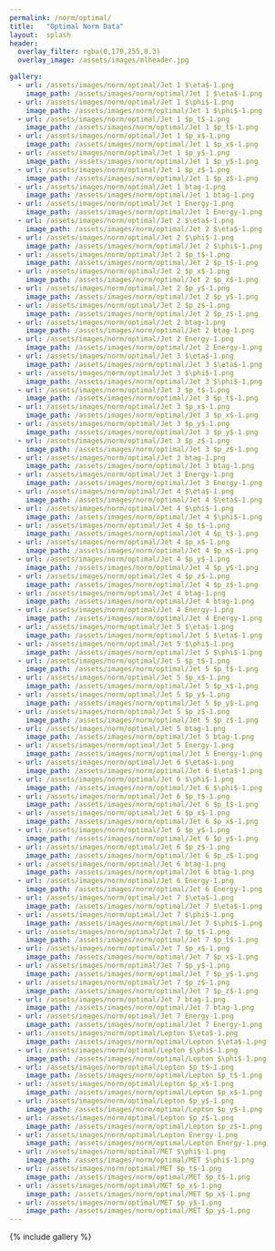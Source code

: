 ```yaml
---
permalink: /norm/optimal/
title:   "Optimal Norm Data"
layout:  splash
header:
  overlay_filter: rgba(0,170,255,0.3)
  overlay_image: /assets/images/mlheader.jpg

gallery:
  - url: /assets/images/norm/optimal/Jet 1 $\eta$-1.png
    image_path: /assets/images/norm/optimal/Jet 1 $\eta$-1.png
  - url: /assets/images/norm/optimal/Jet 1 $\phi$-1.png
    image_path: /assets/images/norm/optimal/Jet 1 $\phi$-1.png
  - url: /assets/images/norm/optimal/Jet 1 $p_t$-1.png
    image_path: /assets/images/norm/optimal/Jet 1 $p_t$-1.png
  - url: /assets/images/norm/optimal/Jet 1 $p_x$-1.png
    image_path: /assets/images/norm/optimal/Jet 1 $p_x$-1.png
  - url: /assets/images/norm/optimal/Jet 1 $p_y$-1.png
    image_path: /assets/images/norm/optimal/Jet 1 $p_y$-1.png
  - url: /assets/images/norm/optimal/Jet 1 $p_z$-1.png
    image_path: /assets/images/norm/optimal/Jet 1 $p_z$-1.png
  - url: /assets/images/norm/optimal/Jet 1 btag-1.png
    image_path: /assets/images/norm/optimal/Jet 1 btag-1.png
  - url: /assets/images/norm/optimal/Jet 1 Energy-1.png
    image_path: /assets/images/norm/optimal/Jet 1 Energy-1.png
  - url: /assets/images/norm/optimal/Jet 2 $\eta$-1.png
    image_path: /assets/images/norm/optimal/Jet 2 $\eta$-1.png
  - url: /assets/images/norm/optimal/Jet 2 $\phi$-1.png
    image_path: /assets/images/norm/optimal/Jet 2 $\phi$-1.png
  - url: /assets/images/norm/optimal/Jet 2 $p_t$-1.png
    image_path: /assets/images/norm/optimal/Jet 2 $p_t$-1.png
  - url: /assets/images/norm/optimal/Jet 2 $p_x$-1.png
    image_path: /assets/images/norm/optimal/Jet 2 $p_x$-1.png
  - url: /assets/images/norm/optimal/Jet 2 $p_y$-1.png
    image_path: /assets/images/norm/optimal/Jet 2 $p_y$-1.png
  - url: /assets/images/norm/optimal/Jet 2 $p_z$-1.png
    image_path: /assets/images/norm/optimal/Jet 2 $p_z$-1.png
  - url: /assets/images/norm/optimal/Jet 2 btag-1.png
    image_path: /assets/images/norm/optimal/Jet 2 btag-1.png
  - url: /assets/images/norm/optimal/Jet 2 Energy-1.png
    image_path: /assets/images/norm/optimal/Jet 2 Energy-1.png
  - url: /assets/images/norm/optimal/Jet 3 $\eta$-1.png
    image_path: /assets/images/norm/optimal/Jet 3 $\eta$-1.png
  - url: /assets/images/norm/optimal/Jet 3 $\phi$-1.png
    image_path: /assets/images/norm/optimal/Jet 3 $\phi$-1.png
  - url: /assets/images/norm/optimal/Jet 3 $p_t$-1.png
    image_path: /assets/images/norm/optimal/Jet 3 $p_t$-1.png
  - url: /assets/images/norm/optimal/Jet 3 $p_x$-1.png
    image_path: /assets/images/norm/optimal/Jet 3 $p_x$-1.png
  - url: /assets/images/norm/optimal/Jet 3 $p_y$-1.png
    image_path: /assets/images/norm/optimal/Jet 3 $p_y$-1.png
  - url: /assets/images/norm/optimal/Jet 3 $p_z$-1.png
    image_path: /assets/images/norm/optimal/Jet 3 $p_z$-1.png
  - url: /assets/images/norm/optimal/Jet 3 btag-1.png
    image_path: /assets/images/norm/optimal/Jet 3 btag-1.png
  - url: /assets/images/norm/optimal/Jet 3 Energy-1.png
    image_path: /assets/images/norm/optimal/Jet 3 Energy-1.png
  - url: /assets/images/norm/optimal/Jet 4 $\eta$-1.png
    image_path: /assets/images/norm/optimal/Jet 4 $\eta$-1.png
  - url: /assets/images/norm/optimal/Jet 4 $\phi$-1.png
    image_path: /assets/images/norm/optimal/Jet 4 $\phi$-1.png
  - url: /assets/images/norm/optimal/Jet 4 $p_t$-1.png
    image_path: /assets/images/norm/optimal/Jet 4 $p_t$-1.png
  - url: /assets/images/norm/optimal/Jet 4 $p_x$-1.png
    image_path: /assets/images/norm/optimal/Jet 4 $p_x$-1.png
  - url: /assets/images/norm/optimal/Jet 4 $p_y$-1.png
    image_path: /assets/images/norm/optimal/Jet 4 $p_y$-1.png
  - url: /assets/images/norm/optimal/Jet 4 $p_z$-1.png
    image_path: /assets/images/norm/optimal/Jet 4 $p_z$-1.png
  - url: /assets/images/norm/optimal/Jet 4 btag-1.png
    image_path: /assets/images/norm/optimal/Jet 4 btag-1.png
  - url: /assets/images/norm/optimal/Jet 4 Energy-1.png
    image_path: /assets/images/norm/optimal/Jet 4 Energy-1.png
  - url: /assets/images/norm/optimal/Jet 5 $\eta$-1.png
    image_path: /assets/images/norm/optimal/Jet 5 $\eta$-1.png
  - url: /assets/images/norm/optimal/Jet 5 $\phi$-1.png
    image_path: /assets/images/norm/optimal/Jet 5 $\phi$-1.png
  - url: /assets/images/norm/optimal/Jet 5 $p_t$-1.png
    image_path: /assets/images/norm/optimal/Jet 5 $p_t$-1.png
  - url: /assets/images/norm/optimal/Jet 5 $p_x$-1.png
    image_path: /assets/images/norm/optimal/Jet 5 $p_x$-1.png
  - url: /assets/images/norm/optimal/Jet 5 $p_y$-1.png
    image_path: /assets/images/norm/optimal/Jet 5 $p_y$-1.png
  - url: /assets/images/norm/optimal/Jet 5 $p_z$-1.png
    image_path: /assets/images/norm/optimal/Jet 5 $p_z$-1.png
  - url: /assets/images/norm/optimal/Jet 5 btag-1.png
    image_path: /assets/images/norm/optimal/Jet 5 btag-1.png
  - url: /assets/images/norm/optimal/Jet 5 Energy-1.png
    image_path: /assets/images/norm/optimal/Jet 5 Energy-1.png
  - url: /assets/images/norm/optimal/Jet 6 $\eta$-1.png
    image_path: /assets/images/norm/optimal/Jet 6 $\eta$-1.png
  - url: /assets/images/norm/optimal/Jet 6 $\phi$-1.png
    image_path: /assets/images/norm/optimal/Jet 6 $\phi$-1.png
  - url: /assets/images/norm/optimal/Jet 6 $p_t$-1.png
    image_path: /assets/images/norm/optimal/Jet 6 $p_t$-1.png
  - url: /assets/images/norm/optimal/Jet 6 $p_x$-1.png
    image_path: /assets/images/norm/optimal/Jet 6 $p_x$-1.png
  - url: /assets/images/norm/optimal/Jet 6 $p_y$-1.png
    image_path: /assets/images/norm/optimal/Jet 6 $p_y$-1.png
  - url: /assets/images/norm/optimal/Jet 6 $p_z$-1.png
    image_path: /assets/images/norm/optimal/Jet 6 $p_z$-1.png
  - url: /assets/images/norm/optimal/Jet 6 btag-1.png
    image_path: /assets/images/norm/optimal/Jet 6 btag-1.png
  - url: /assets/images/norm/optimal/Jet 6 Energy-1.png
    image_path: /assets/images/norm/optimal/Jet 6 Energy-1.png
  - url: /assets/images/norm/optimal/Jet 7 $\eta$-1.png
    image_path: /assets/images/norm/optimal/Jet 7 $\eta$-1.png
  - url: /assets/images/norm/optimal/Jet 7 $\phi$-1.png
    image_path: /assets/images/norm/optimal/Jet 7 $\phi$-1.png
  - url: /assets/images/norm/optimal/Jet 7 $p_t$-1.png
    image_path: /assets/images/norm/optimal/Jet 7 $p_t$-1.png
  - url: /assets/images/norm/optimal/Jet 7 $p_x$-1.png
    image_path: /assets/images/norm/optimal/Jet 7 $p_x$-1.png
  - url: /assets/images/norm/optimal/Jet 7 $p_y$-1.png
    image_path: /assets/images/norm/optimal/Jet 7 $p_y$-1.png
  - url: /assets/images/norm/optimal/Jet 7 $p_z$-1.png
    image_path: /assets/images/norm/optimal/Jet 7 $p_z$-1.png
  - url: /assets/images/norm/optimal/Jet 7 btag-1.png
    image_path: /assets/images/norm/optimal/Jet 7 btag-1.png
  - url: /assets/images/norm/optimal/Jet 7 Energy-1.png
    image_path: /assets/images/norm/optimal/Jet 7 Energy-1.png
  - url: /assets/images/norm/optimal/Lepton $\eta$-1.png
    image_path: /assets/images/norm/optimal/Lepton $\eta$-1.png
  - url: /assets/images/norm/optimal/Lepton $\phi$-1.png
    image_path: /assets/images/norm/optimal/Lepton $\phi$-1.png
  - url: /assets/images/norm/optimal/Lepton $p_t$-1.png
    image_path: /assets/images/norm/optimal/Lepton $p_t$-1.png
  - url: /assets/images/norm/optimal/Lepton $p_x$-1.png
    image_path: /assets/images/norm/optimal/Lepton $p_x$-1.png
  - url: /assets/images/norm/optimal/Lepton $p_y$-1.png
    image_path: /assets/images/norm/optimal/Lepton $p_y$-1.png
  - url: /assets/images/norm/optimal/Lepton $p_z$-1.png
    image_path: /assets/images/norm/optimal/Lepton $p_z$-1.png
  - url: /assets/images/norm/optimal/Lepton Energy-1.png
    image_path: /assets/images/norm/optimal/Lepton Energy-1.png
  - url: /assets/images/norm/optimal/MET $\phi$-1.png
    image_path: /assets/images/norm/optimal/MET $\phi$-1.png
  - url: /assets/images/norm/optimal/MET $p_t$-1.png
    image_path: /assets/images/norm/optimal/MET $p_t$-1.png
  - url: /assets/images/norm/optimal/MET $p_x$-1.png
    image_path: /assets/images/norm/optimal/MET $p_x$-1.png
  - url: /assets/images/norm/optimal/MET $p_y$-1.png
    image_path: /assets/images/norm/optimal/MET $p_y$-1.png
---
```


{% include gallery %}
